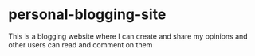 # personal-blogging-site
This is a blogging website where I can create and share my opinions and other users can read and comment on them
